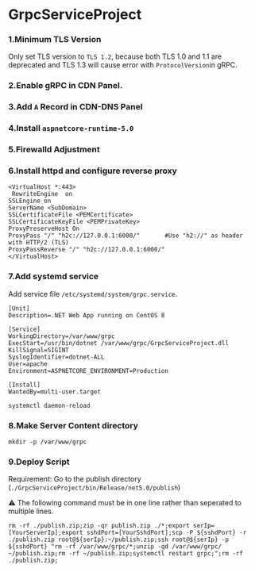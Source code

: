 # GrpcServiceProject

### 1.Minimum TLS Version

Only set TLS version to `TLS 1.2`, because both TLS 1.0 and 1.1 are deprecated and TLS 1.3 will cause error with `ProtocolVersion`in gRPC.

### 2.Enable gRPC in CDN Panel.

### 3.Add `A` Record in CDN-DNS Panel

### 4.Install `aspnetcore-runtime-5.0`

### 5.Firewalld Adjustment

### 6.Install httpd and configure reverse proxy

```
<VirtualHost *:443>
 RewriteEngine  on
SSLEngine on
ServerName <SubDomain>
SSLCertificateFile <PEMCertificate>
SSLCertificateKeyFile <PEMPrivateKey>
ProxyPreserveHost On
ProxyPass "/" "h2c://127.0.0.1:6000/"		#Use "h2://" as header with HTTP/2 (TLS)
ProxyPassReverse "/" "h2c://127.0.0.1:6000/"
</VirtualHost>
```

### 7.Add systemd service

Add service file `/etc/systemd/system/grpc.service`.

```
[Unit]
Description=.NET Web App running on CentOS 8

[Service]
WorkingDirectory=/var/www/grpc
ExecStart=/usr/bin/dotnet /var/www/grpc/GrpcServiceProject.dll
KillSignal=SIGINT
SyslogIdentifier=dotnet-ALL
User=apache
Environment=ASPNETCORE_ENVIRONMENT=Production

[Install]
WantedBy=multi-user.target
```
```
systemctl daemon-reload
```

### 8.Make Server Content directory

```
mkdir -p /var/www/grpc
```

### 9.Deploy Script

Requirement: Go to the publish directory (`./GrpcServiceProject/bin/Release/net5.0/publish`)

:warning: The following command must be in one line rather than seperated to multiple lines.

```
rm -rf ./publish.zip;zip -qr publish.zip ./*;export serIp=[YourServerIp];export sshdPort=[YourSshdPort];scp -P ${sshdPort} -r ./publish.zip root@${serIp}:~/publish.zip;ssh root@${serIp} -p ${sshdPort} "rm -rf /var/www/grpc/*;unzip -qd /var/www/grpc/ ~/publish.zip;rm -rf ~/publish.zip;systemctl restart grpc;";rm -rf ./publish.zip;
```
